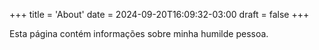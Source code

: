 +++
title = 'About'
date = 2024-09-20T16:09:32-03:00
draft = false
+++

Esta página contém informações sobre minha humilde pessoa.
